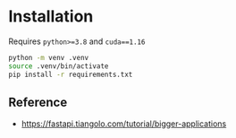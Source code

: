 # Installation

Requires `python>=3.8` and `cuda==1.16`

```bash
python -m venv .venv
source .venv/bin/activate
pip install -r requirements.txt
```

## Reference

- https://fastapi.tiangolo.com/tutorial/bigger-applications
